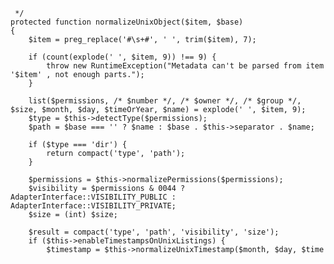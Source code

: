 
     */
    protected function normalizeUnixObject($item, $base)
    {
        $item = preg_replace('#\s+#', ' ', trim($item), 7);

        if (count(explode(' ', $item, 9)) !== 9) {
            throw new RuntimeException("Metadata can't be parsed from item '$item' , not enough parts.");
        }

        list($permissions, /* $number */, /* $owner */, /* $group */, $size, $month, $day, $timeOrYear, $name) = explode(' ', $item, 9);
        $type = $this->detectType($permissions);
        $path = $base === '' ? $name : $base . $this->separator . $name;

        if ($type === 'dir') {
            return compact('type', 'path');
        }

        $permissions = $this->normalizePermissions($permissions);
        $visibility = $permissions & 0044 ? AdapterInterface::VISIBILITY_PUBLIC : AdapterInterface::VISIBILITY_PRIVATE;
        $size = (int) $size;

        $result = compact('type', 'path', 'visibility', 'size');
        if ($this->enableTimestampsOnUnixListings) {
            $timestamp = $this->normalizeUnixTimestamp($month, $day, $time